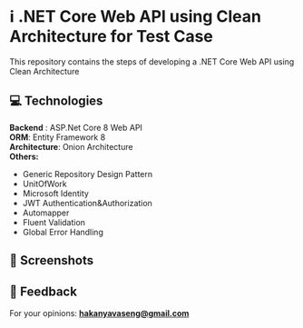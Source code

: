 # :information_source: .NET Core Web API using Clean Architecture for Test Case
This repository contains the steps of developing a .NET Core Web API using Clean Architecture <br/>


## :computer:	Technologies

<div>
  <b>Backend</b> : ASP.Net Core 8 Web API </br>
  <b>ORM</b>: Entity Framework 8 </br>
  <b>Architecture</b>: Onion Architecture</br>
  <b><a>Others:</a></b>
  <ul>
    <li>Generic Repository Design Pattern</li>
    <li>UnitOfWork</li>
    <li>Microsoft Identity</li>
    <li>JWT Authentication&Authorization</li>
    <li>Automapper</li>
    <li>Fluent Validation</li>
    <li>Global Error Handling</li>
  </ul>

</div>
  
## 	:camera_flash: Screenshots





  
## :email: Feedback

For your opinions: <b><a target="blank" href="mailto:hakanyavaseng@gmail.com">hakanyavaseng@gmail.com</a></b> 

  

 

